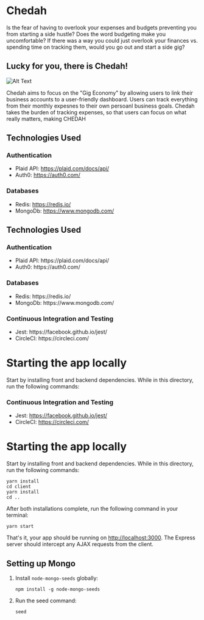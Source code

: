 # Chedah

Is the fear of having to overlook your expenses and budgets preventing you from starting a side hustle? Does the word budgeting make you uncomfortable? If there was a way you could just overlook your finances vs. spending time on tracking them, would you go out and start a side gig?

## Lucky for you, there is Chedah!

![Alt Text](https://media.giphy.com/media/5fBH6zoAQg9dHK2ttsc/giphy.gif)

Chedah aims to focus on the "Gig Economy" by allowing users to link their business accounts to a user-friendly dashboard. Users can track everything from their monthly expesnes to their own persoanl business goals. Chedah takes the burden of tracking expenses, so that users can focus on what really matters, making CHEDAH


## Technologies Used

### Authentication

- Plaid API: https://plaid.com/docs/api/
- Auth0: https://auth0.com/


### Databases

- Redis: https://redis.io/
- MongoDb: https://www.mongodb.com/


<h2>Technologies Used</h2>
    <h3>Authentication</h3>
    <ul>
        <li>Plaid API: https://plaid.com/docs/api/</li>
        <li>Auth0: https://auth0.com/</li>
    </ul>
    <h3>Databases</h3>
    <ul>
        <li>Redis: https://redis.io/</li>
        <li>MongoDb: https://www.mongodb.com/</li>
    </ul>
        <h3>Continuous Integration and Testing</h3>
        <ul>
             <li>Jest: https://facebook.github.io/jest/</li>
             <li>CircleCI: https://circleci.com/</li>
        </ul>



<h1>Starting the app locally</h1>

<p>Start by installing front and backend dependencies. While in this directory, run the following commands:<p>


### Continuous Integration and Testing

- Jest: https://facebook.github.io/jest/
- CircleCI: https://circleci.com/

# Starting the app locally

Start by installing front and backend dependencies. While in this directory, run the following commands:

```
yarn install
cd client
yarn install
cd ..
```


After both installations complete, run the following command in your terminal:

```
yarn start
```

That's it, your app should be running on <http://localhost:3000>. The Express server should intercept any AJAX requests from the client.


## Setting up Mongo

1. Install `node-mongo-seeds` globally:

    ```
    npm install -g node-mongo-seeds
    ```

2. Run the seed command:

    ```
    seed
    ```
